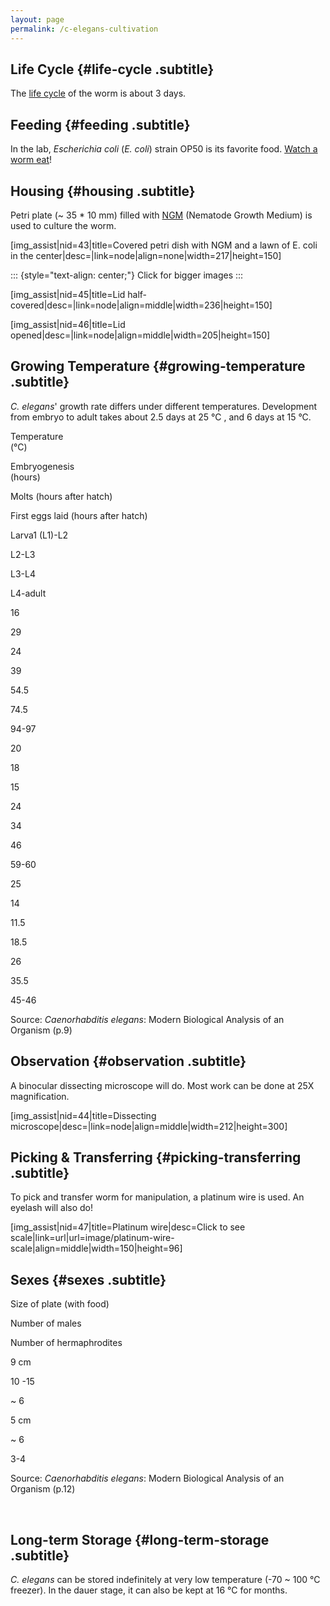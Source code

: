 ```yaml
---
layout: page
permalink: /c-elegans-cultivation
---
```

Life Cycle {#life-cycle .subtitle}
----------

The [life cycle](/image/c-elegans-life-cycle "C. elegans Life Cycle") of
the worm is about 3 days.

Feeding {#feeding .subtitle}
-------

In the lab, *Escherichia coli* (*E. coli*) strain OP50 is its favorite
food. [Watch a worm
eat](http://www.mcb.arizona.edu/wardlab/eatingvid.html)!

Housing {#housing .subtitle}
-------

Petri plate (\~ 35 \* 10 mm) filled with
[NGM](http://www.wormbook.org/chapters/www_strainmaintain/strainmaintain.html)
(Nematode Growth Medium) is used to culture the worm.

<div>

\[img\_assist\|nid=43\|title=Covered petri dish with NGM and a lawn of
E. coli in the
center\|desc=\|link=node\|align=none\|width=217\|height=150\]

</div>

::: {style="text-align: center;"}
Click for bigger images
:::

\[img\_assist\|nid=45\|title=Lid
half-covered\|desc=\|link=node\|align=middle\|width=236\|height=150\]

<div>

\[img\_assist\|nid=46\|title=Lid
opened\|desc=\|link=node\|align=middle\|width=205\|height=150\]

</div>

Growing Temperature {#growing-temperature .subtitle}
-------------------

*C. elegans*\' growth rate differs under different temperatures.
Development from embryo to adult takes about 2.5 days at 25 °C , and 6
days at 15 °C.

<div>

Temperature\
(°C)

</div>

<div>

Embryogenesis\
(hours)

</div>

<div>

Molts (hours after hatch)

</div>

<div>

First eggs laid (hours after hatch)

</div>

<div>

Larva1 (L1)-L2

</div>

<div>

L2-L3

</div>

<div>

L3-L4

</div>

<div>

L4-adult

</div>

<div>

16

</div>

<div>

29

</div>

<div>

24

</div>

<div>

39

</div>

<div>

54.5

</div>

<div>

74.5

</div>

<div>

94-97

</div>

<div>

20

</div>

<div>

18

</div>

<div>

15

</div>

<div>

24

</div>

<div>

34

</div>

<div>

46

</div>

<div>

59-60

</div>

<div>

25

</div>

<div>

14

</div>

<div>

11.5

</div>

<div>

18.5

</div>

<div>

26

</div>

<div>

35.5

</div>

<div>

45-46

</div>

<div>

Source: *Caenorhabditis elegans*: Modern Biological Analysis of an
Organism (p.9)

</div>

Observation {#observation .subtitle}
-----------

A binocular dissecting microscope will do. Most work can be done at 25X
magnification.

\[img\_assist\|nid=44\|title=Dissecting
microscope\|desc=\|link=node\|align=middle\|width=212\|height=300\]

Picking & Transferring {#picking-transferring .subtitle}
----------------------

To pick and transfer worm for manipulation, a platinum wire is used. An
eyelash will also do!

\[img\_assist\|nid=47\|title=Platinum wire\|desc=Click to see
scale\|link=url\|url=image/platinum-wire-scale\|align=middle\|width=150\|height=96\]

Sexes {#sexes .subtitle}
-----

<div>

Size of plate (with food)

</div>

<div>

Number of males

</div>

<div>

Number of hermaphrodites

</div>

<div>

9 cm

</div>

<div>

10 -15

</div>

<div>

\~ 6

</div>

<div>

5 cm

</div>

<div>

\~ 6

</div>

<div>

3-4

</div>

<div>

Source: *Caenorhabditis elegans*: Modern Biological Analysis of an
Organism (p.12)

</div>

 

Long-term Storage {#long-term-storage .subtitle}
-----------------

*C. elegans* can be stored indefinitely at very low temperature (-70 \~
100 °C freezer). In the dauer stage, it can also be kept at 16 °C for
months.
